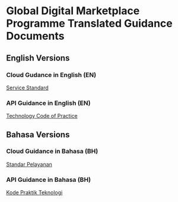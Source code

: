 # Global Digital Marketplace Programme Translated Guidance Documents


## English Versions


### Cloud Gudance in English (EN)

[Service Standard](service-standard-en)


### API Guidance in English (EN)

[Technology Code of Practice](tcop-en)


## Bahasa Versions


### Cloud Guidance in Bahasa (BH)

[Standar Pelayanan](service-standard-bh)


### API Guidance in Bahasa (BH)

[Kode Praktik Teknologi](tcop-bh)
